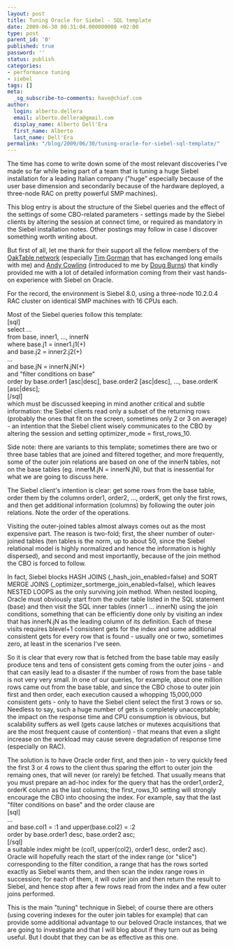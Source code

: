 ```yaml
---
layout: post
title: Tuning Oracle for Siebel - SQL template
date: 2009-06-30 00:31:04.000000000 +02:00
type: post
parent_id: '0'
published: true
password: ''
status: publish
categories:
- performance tuning
- siebel
tags: []
meta:
  _sg_subscribe-to-comments: have@chief.com
author:
  login: alberto.dellera
  email: alberto.dellera@gmail.com
  display_name: Alberto Dell'Era
  first_name: Alberto
  last_name: Dell'Era
permalink: "/blog/2009/06/30/tuning-oracle-for-siebel-sql-template/"
---
```

The time has come to write down some of the most relevant discoveries I've made so far while being part of a team that is tuning a huge Siebel installation for a leading Italian company ("huge" especially because of the user base dimension and secondarily because of the hardware deployed, a three-node RAC on pretty powerful SMP machines).

This blog entry is about the structure of the Siebel queries and the effect of the settings of some CBO-related parameters - settings made by the Siebel clients by altering the session at connect time, or required as mandatory in the Siebel installation notes. Other postings may follow in case I discover something worth writing about.

But first of all, let me thank for their support all the fellow members of the [OakTable network]( http://www.oaktable.net) (especially [Tim Gorman](http://www.evdbt.com/) that has exchanged long emails with me) and [Andy Cowling](http://nbrightside.com/blog/) (introduced to me by [Doug Burns](http://www.oracledoug.com/serendipity)) that kindly provided me with a lot of detailed information coming from their vast hands-on experience with Siebel on Oracle.

For the record, the environment is Siebel 8.0, using a three-node 10.2.0.4 RAC cluster on identical SMP machines with 16 CPUs each.

Most of the Siebel queries follow this template:  
[sql]  
select ...  
 from base, inner1, ..., innerN  
 where base.j1 = inner1.j1(+)  
 and base.j2 = inner2.j2(+)  
 ...  
 and base.jN = innerN.jN(+)  
 and "filter conditions on base"  
 order by base.order1 [asc|desc], base.order2 [asc|desc], ..., base.orderK [asc|desc];  
[/sql]  
which must be discussed keeping in mind another critical and subtle information: the Siebel clients read only a subset of the returning rows (probably the ones that fit on the screen, sometimes only 2 or 3 on average) - an intention that the Siebel client wisely communicates to the CBO by altering the session and setting optimizer\_mode = first\_rows\_10.

Side note: there are variants to this template; sometimes there are two or three base tables that are joined and filtered together, and more frequently, some of the outer join relations are based on one of the innerN tables, not on the base tables (eg. innerM.jN = innerN.jN), but that is inessential for what we are going to discuss here.

The Siebel client's intention is clear: get some rows from the base table, order them by the columns order1, order2, ..., orderK, get only the first rows, and then get additional information (columns) by following the outer join relations. Note the order of the operations.

Visiting the outer-joined tables almost always comes out as the most expensive part. The reason is two-fold; first, the sheer number of outer-joined tables (ten tables is the norm, up to about 50, since the Siebel relational model is highly normalized and hence the information is highly dispersed), and second and most importantly, because of the join method the CBO is forced to follow.

In fact, Siebel blocks HASH JOINS (\_hash\_join\_enabled=false) and SORT MERGE JOINS (\_optimizer\_sortmerge\_join\_enabled=false), which leaves NESTED LOOPS as the only surviving join method. When nested looping, Oracle must obviously start from the outer table listed in the SQL statement (base) and then visit the SQL inner tables (inner1 ... innerN) using the join conditions, something that can be efficiently done only by visiting an index that has innerN.jN as the leading column of its definition. Each of these visits requires blevel+1 consistent gets for the index and some additional consistent gets for every row that is found - usually one or two, sometimes zero, at least in the scenarios I've seen.

So it is clear that every row that is fetched from the base table may easily produce tens and tens of consistent gets coming from the outer joins - and that can easily lead to a disaster if the number of rows from the base table is not very very small. In one of our queries, for example, about one million rows came out from the base table, and since the CBO chose to outer join first and then order, each execution caused a whopping 15,000,000 consistent gets - only to have the Siebel client select the first 3 rows or so. Needless to say, such a huge number of gets is completely unacceptable; the impact on the response time and CPU consumption is obvious, but scalability suffers as well (gets cause latches or mutexes acquisitions that are the most frequent cause of contention) - that means that even a slight increase on the workload may cause severe degradation of response time (especially on RAC).

The solution is to have Oracle order first, and then join - to very quickly feed the first 3 or 4 rows to the client thus sparing the effort to outer join the remaing ones, that will never (or rarely) be fetched. That usually means that you must prepare an ad-hoc index for the query that has the order1,order2, orderK column as the last columns; the first\_rows\_10 setting will strongly encourage the CBO into choosing the index. For example, say that the last "filter conditions on base" and the order clause are  
[sql]  
...  
and base.col1 = :1 and upper(base.col2) = :2  
order by base.order1 desc, base.order2 asc;  
[/sql]  
a suitable index might be (col1, upper(col2), order1 desc, order2 asc).  
Oracle will hopefully reach the start of the index range (or "slice") corresponding to the filter condition, a range that has the rows sorted exactly as Siebel wants them, and then scan the index range rows in succession; for each of them, it will outer join and then return the result to Siebel, and hence stop after a few rows read from the index and a few outer joins performed.

This is the main "tuning" technique in Siebel; of course there are others (using covering indexes for the outer join tables for example) that can provide some additional advantage to our beloved Oracle instances, that we are going to investigate and that I will blog about if they turn out as being useful. But I doubt that they can be as effective as this one.

